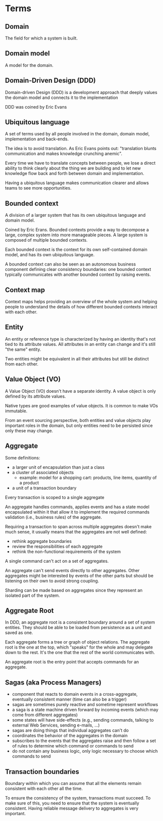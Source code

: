# Terms

## Domain

The field for which a system is built.

## Domain model

A model for the domain.

## Domain-Driven Design \(DDD\)

Domain-driven Design \(DDD\) is a development approach that deeply values the domain model and connects it to the implementation

DDD was coined by Eric Evans

## Ubiquitous language

A set of terms used by all people involved in the domain, domain model, implementation and back-ends.

The idea is to avoid translation. As Eric Evans points out: "translation blunts communication and makes knowledge crunching anemic".

Every time we have to translate concepts between people, we lose a direct ability to think clearly about the thing we are building and to let new knowledge flow back and forth between domain and implementation.

Having a ubiquitous language makes communication clearer and allows teams to see more opportunities.

## Bounded context

A division of a larger system that has its own ubiquitous language and domain model.

Coined by Eric Erans. Bounded contexts provide a way to decompose a large, complex system into more manageable pieces. A large system is composed of multiple bounded contexts.

Each bounded context is the context for its own self-contained domain model, and has its own ubiquitous language.

A bounded context can also be seen as an autonomous business component defining clear consistency boundaries: one bounded context typically communicates with another bounded context by raising events.

## Context map

Context maps helps providing an overview of the whole system and helping people to understand the details of how different bounded contexts interact with each other.

## Entity

An entity or reference type is characterized by having an identity that's not tied to its attribute values. All attributes in an entity can change and it's still "the same" entity.

Two entities might be equivalent in all their attributes but still be distinct from each other.

## Value Object \(VO\)

A Value Object \(VO\) doesn't have a separate identity. A value object is only defined by its attribute values.

Native types are good examples of value objects. It is common to make VOs immutable.

From an event sourcing perspective, both entities and value objects play important roles in the domain, but only entities need to be persisted since only these may change.

## Aggregate

Some definitions:

* a larger unit of encapsulation than just a class
* a cluster of associated objects
  * example: model for a shopping cart: products, line items, quantity of a product
* a unit of a transaction boundary

Every transaction is scoped to a single aggregate

An aggregate handles commands, applies events and has a state model encapsulated within it that allow it to implement the required commands validation \(i.e., business rules\) of the aggregate.

Requiring a transaction to span across multiple aggregates doesn't make much sense, it usually means that the aggregates are not well defined:

* rethink aggregate boundaries
* review the responsibilities of each aggregate
* rethink the non-functional requirements of the system

A single command can't act on a set of aggregates.

An aggregate can't send events directly to other aggregates. Other aggregates might be interested by events of the other parts but should be listening on their own to avoid strong coupling.

Sharding can be made based on aggregates since they represent an isolated part of the system.

## Aggregate Root

In DDD, an aggregate root is a consistent boundary around a set of system entities. They should be able to be loaded from persistence as a unit and saved as one.

Each aggregate forms a tree or graph of object relations. The aggregate root is the one at the top, which "speaks" for the whole and may delegate down to the rest. It's the one that the rest of the world communicates with.

An aggregate root is the entry point that accepts commands for an aggregate.

## Sagas \(aka Process Managers\)

* component that reacts to domain events in a cross-aggregate, eventually consistent manner \(time can also be a trigger\)
* sagas are sometimes purely reactive and sometime represent workflows
* a saga is a state machine driven forward by incoming events \(which may come from different aggregates\)
* some states will have side-effects \(e.g., sending commands, talking to external Web Services, sending e-mails, ...\)
* sagas are doing things that individual aggregates can't do
* coordinates the behavior of the aggregates in the domain
* subscribes to the events that the aggregates raise and then follow a set of rules to determine which command or commands to send
* do not contain any business logic, only logic necessary to choose which commands to send

## Transaction boundaries

Boundary within which you can assume that all the elements remain consistent with each other all the time.

To ensure the consistency of the system, transactions must succeed. To make sure of this, you need to ensure that the system is eventually consistent. Having reliable message delivery to aggregates is very important.



